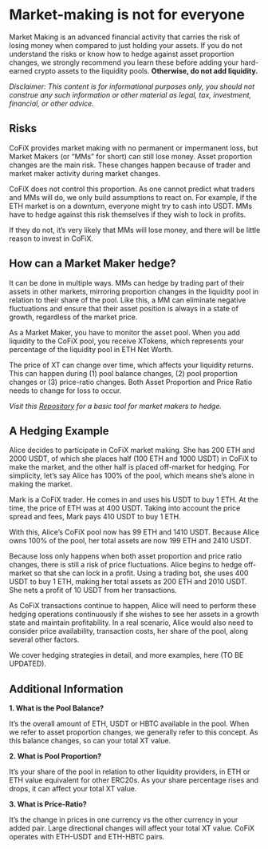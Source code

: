 
# Market-making is not for everyone

Market Making is an advanced financial activity that carries the risk of losing money when compared to just holding your assets. If you do not understand the risks or know how to hedge against asset proportion changes, we strongly recommend you learn these before adding your hard-earned crypto assets to the liquidity pools. **Otherwise, do not add liquidity.**

*Disclaimer: This content is for informational purposes only, you should not construe any such information or other material as legal, tax, investment, financial, or other advice.*

## Risks

CoFiX provides market making with no permanent or impermanent loss, but Market Makers (or “MMs” for short) can still lose money. Asset proportion changes are the main risk. These changes happen because of trader and market maker activity during market changes.

CoFiX does not control this proportion. As one cannot predict what traders and MMs will do, we only build assumptions to react on. For example, if the ETH market is on a downturn, everyone might try to cash into USDT. MMs have to hedge against this risk themselves if they wish to lock in profits.

If they do not, it’s very likely that MMs will lose money, and there will be little reason to invest in CoFiX.

## How can a Market Maker hedge?

It can be done in multiple ways. MMs can hedge by trading part of their assets in other markets, mirroring proportion changes in the liquidity pool in relation to their share of the pool. Like this, a MM can eliminate negative fluctuations and ensure that their asset position is always in a state of growth, regardless of the market price.

As a Market Maker, you have to monitor the asset pool. When you add liquidity to the CoFiX pool, you receive XTokens, which represents your percentage of the liquidity pool in ETH Net Worth.

The price of XT can change over time, which affects your liquidity returns. This can happen during (1) pool balance changes, (2) pool proportion changes or (3) price-ratio changes. Both Asset Proportion and Price Ratio needs to change for loss to occur.

*Visit this [Repository](https://github.com/Computable-Finance/CoFiX-hedger/blob/master/README.md) for a basic tool for market makers to hedge.*

## A Hedging Example

Alice decides to participate in CoFiX market making. She has 200 ETH and 2000 USDT, of which she places half (100 ETH and 1000 USDT) in CoFiX to make the market, and the other half is placed off-market for hedging. For simplicity, let’s say Alice has 100% of the pool, which means she’s alone in making the market.

Mark is a CoFiX trader. He comes in and uses his USDT to buy 1 ETH. At the time, the price of ETH was at 400 USDT. Taking into account the price spread and fees, Mark pays 410 USDT to buy 1 ETH.

With this, Alice’s CoFiX pool now has 99 ETH and 1410 USDT. Because Alice owns 100% of the pool, her total assets are now 199 ETH and 2410 USDT.

Because loss only happens when both asset proportion and price ratio changes, there is still a risk of price fluctuations. Alice begins to hedge off-market so that she can lock in a profit. Using a trading bot, she uses 400 USDT to buy 1 ETH, making her total assets as 200 ETH and 2010 USDT. She nets a profit of 10 USDT from her transactions.

As CoFiX transactions continue to happen, Alice will need to perform these hedging operations continuously if she wishes to see her assets in a growth state and maintain profitability. In a real scenario, Alice would also need to consider price availability, transaction costs, her share of the pool, along several other factors.

We cover hedging strategies in detail, and more examples, here (TO BE UPDATED).

## Additional Information

**1.  What is the Pool Balance?**

It’s the overall amount of ETH, USDT or HBTC available in the pool. When we refer to asset proportion changes, we generally refer to this concept. As this balance changes, so can your total XT value.

**2.  What is Pool Proportion?**

It’s your share of the pool in relation to other liquidity providers, in ETH or ETH value equivalent for other ERC20s. As your share percentage rises and drops, it can affect your total XT value.

**3.  What is Price-Ratio?**

It’s the change in prices in one currency vs the other currency in your added pair. Large directional changes will affect your total XT value. CoFiX operates with ETH-USDT and ETH-HBTC pairs.

